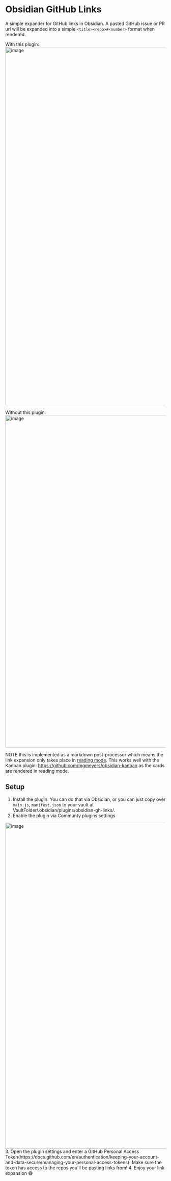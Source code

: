 # Obsidian GitHub Links
A simple expander for GitHub links in Obsidian. A pasted GitHub issue or PR url will be expanded into a simple `<title><repo>#<number>` format when rendered. 


With this plugin:
<img width="1123" alt="image" src="https://github.com/user-attachments/assets/09f77fbf-e907-4e26-8109-e9716898ac6a">

Without this plugin:
<img width="1042" alt="image" src="https://github.com/user-attachments/assets/4cb62ced-b02c-4346-b6e8-4b09908c829f">


NOTE this is implemented as a markdown post-processor which means the link expansion only takes place in [reading mode](https://help.obsidian.md/Editing+and+formatting/Edit+and+preview+Markdown#Editor+views). This works well with the Kanban plugin: https://github.com/mgmeyers/obsidian-kanban as the cards are rendered in reading mode.

## Setup
1. Install the plugin. You can do that via Obsidian, or you can just copy over `main.js`, `manifest.json` to your vault at VaultFolder/.obsidian/plugins/obsidian-gh-links/.
2. Enable the plugin via Communty plugins settings
<img width="1022" alt="image" src="https://github.com/user-attachments/assets/8fbe05a5-8c95-4570-bc2d-ebef3bee492a">
3. Open the plugin settings and enter a GitHub Personal Access Token(https://docs.github.com/en/authentication/keeping-your-account-and-data-secure/managing-your-personal-access-tokens). Make sure the token has access to the repos you'll be pasting links from!
4. Enjoy your link expansion 😄

